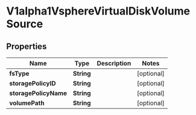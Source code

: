 

# V1alpha1VsphereVirtualDiskVolumeSource

## Properties

Name | Type | Description | Notes
------------ | ------------- | ------------- | -------------
**fsType** | **String** |  |  [optional]
**storagePolicyID** | **String** |  |  [optional]
**storagePolicyName** | **String** |  |  [optional]
**volumePath** | **String** |  |  [optional]



